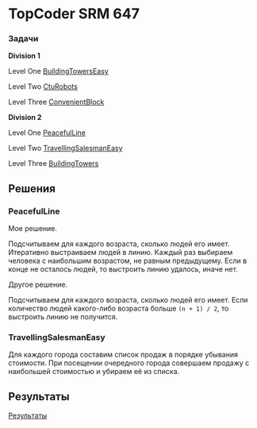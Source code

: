 # TopCoder SRM 647



### Задачи

**Division 1**

Level One [BuildingTowersEasy](http://community.topcoder.com/stat?c=problem_statement&pm=13634&rd=16279)

Level Two [CtuRobots](http://community.topcoder.com/stat?c=problem_statement&pm=13595&rd=16279)

Level Three [ConvenientBlock](http://community.topcoder.com/stat?c=problem_statement&pm=13558&rd=16279)

**Division 2**

Level One [PeacefulLine](http://community.topcoder.com/stat?c=problem_statement&pm=13632&rd=16279)

Level Two [TravellingSalesmanEasy](http://community.topcoder.com/stat?c=problem_statement&pm=13631&rd=16279)

Level Three [BuildingTowers](http://community.topcoder.com/stat?c=problem_statement&pm=13606&rd=16279)


## Решения

### PeacefulLine

Мое решение.

Подсчитываем для каждого возраста, сколько людей его имеет.
Итеративно выстраиваем людей в линию. Каждый раз выбираем человека с наибольшим возрастом, не равным предыдущему.
Если в конце не осталось людей, то выстроить линию удалось, иначе нет.

Другое решение.

Подсчитываем для каждого возраста, сколько людей его имеет.
Если количество людей какого-либо возраста больше `(n + 1) / 2`, то выстроить линию не получится.

### TravellingSalesmanEasy
Для каждого города составим список продаж в порядке убывания стоимости.
При посещении очередного города совершаем продажу с наибольшей стоимостью и убираем её из списка.


## Результаты

[Результаты](http://community.topcoder.com/stat?c=round_overview&er=5&rd=16279)

